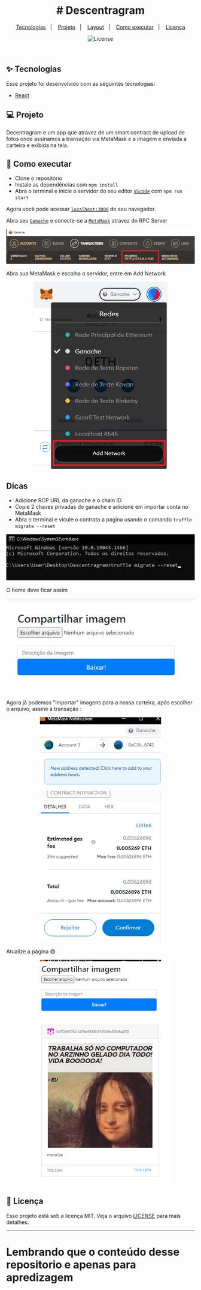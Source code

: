 <h1 align="center">
 # Descentragram
</h1>
<p align="center">
  <a href="#-tecnologias">Tecnologias</a>&nbsp;&nbsp;&nbsp;|&nbsp;&nbsp;&nbsp;
  <a href="#-projeto">Projeto</a>&nbsp;&nbsp;&nbsp;|&nbsp;&nbsp;&nbsp;
  <a href="#-layout">Layout</a>&nbsp;&nbsp;&nbsp;|&nbsp;&nbsp;&nbsp;
  <a href="#-como-executar">Como executar</a>&nbsp;&nbsp;&nbsp;|&nbsp;&nbsp;&nbsp;
  <a href="#-licença">Licença</a>
</p>

<p align="center">
  <img alt="License" src="https://img.shields.io/static/v1?label=license&message=MIT&color=8257E5&labelColor=000000">
</p>

<br>

## ✨ Tecnologias

Esse projeto foi desenvolvido com as seguintes tecnologias:

- [React](https://reactjs.org)

## 💻 Projeto

Decentragram e um app que atravez de um smart contract de upload de fotos onde assinamos a transação via MetaMask 
e a imagem e enviada a carteira e exibida na tela.

## 🚀 Como executar

- Clone o repositório
- Instale as dependências com `npm install`
- Abra o terminal e inicie o servidor do seu editor [`VScode`](https://code.visualstudio.com/) com `npm run start`

Agora você pode acessar [`localhost:3000`](http://localhost:3000) do seu navegador.

Abra seu [`Ganache`](https://trufflesuite.com/ganache/) e conecte-se a [`MetaMask`](https://metamask.io/download/)
atravez do RPC Server 

<p align="center">
  <img alt="RPC" src="./public/img/ganache.png">
</p>

<p>
  Abra sua MetaMask e escolha o servidor, entre em Add Network
</p>

<p align="center">
  <img alt="RPC" src="./public/img/addNetWork.png">
</p>

## Dicas

- Adicione RCP URL da ganache e o chain ID
- Copie 2 chaves privadas do ganache e adicione em importar conta no MetaMask
- Abra o terminal e vicule o contrato a pagina usando o comando `truffle migrate --reset`

<p align="center">
  <img alt="RPC" src="./public/img/migrateABI.png">
</p>

O home deve ficar assim

<p align="center">
  <img alt="RPC" src="./public/img/home.png">
</p>

Agora já podemos "importar" imagens para a nossa carteira, após escolher o arquivo, assine a transação :

<p align="center">
  <img alt="RPC" src="./public/img/transacao.png">
</p>

Atualize a página 😄

<p align="center">
  <img alt="RPC" src="./public/img/fim.png">
</p>

## 📄 Licença

Esse projeto está sob a licença MIT. Veja o arquivo [LICENSE](LICENSE.md) para mais detalhes.

---
# Lembrando que o conteúdo desse repositorio e apenas para apredizagem 



